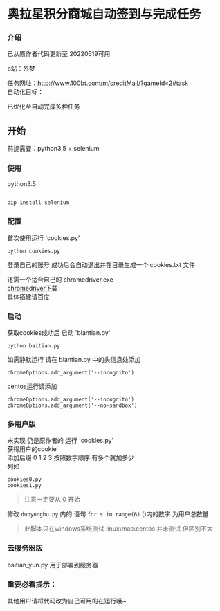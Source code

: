 # 奥拉星积分商城自动签到与完成任务

### 介绍 
已从原作者代码更新至 20220519可用

b站：糸梦

任务网址：http://www.100bt.com/m/creditMall/?gameId=2#task        
自动化目标：  

已优化至自动完成多种任务

## 开始

前提需要：python3.5 + selenium

### 使用

python3.5
```bash

pip install selenium
```
### 配置

首次使用运行 'cookies.py'  
```
python cookies.py 
```
登录自己的账号
成功后会自动退出并在目录生成一个 cookies.txt 文件

还需一个适合自己的 chromedriver.exe  
[chromedriver下载](https://chromedriver.storage.googleapis.com/index.html)  
具体搭建请百度  

### 启动

获取cookies成功后
启动 'biantian.py'

```
python baitian.py
```

如需静默运行 请在 biantian.py 中的头信息处添加
```
chromeOptions.add_argument('--incognito') 
```
centos运行请添加
```
chromeOptions.add_argument('--incognito') 
chromeOptions.add_argument('--no-sandbox')
```
### 多用户版
未实现 仍是原作者的
运行 'cookies.py'            
获得用户的cookie        
添加后缀 0 1 2 3 按照数字顺序 有多个就加多少      
列如
```
cookies0.py
cookies1.py
```
> 注意一定要从 0 开始

修改 `duoyonghu.py` 内的 语句
```for s in range(6)```
()内的数字 为用户总数量

> 此脚本只在windows系统测试     linux\mac\centos 并未测试 但区别不大  



### 云服务器版
baitian_yun.py 用于部署到服务器

### 重要必看提示：
其他用户请将代码改为自己可用的在运行哦~

